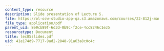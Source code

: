 ```yaml
---
content_type: resource
description: Slide presentation of Lecture 5.
file: https://ol-ocw-studio-app-qa.s3.amazonaws.com/courses/22-812j-managing-nuclear-technology-spring-2004/41e174d977179ad2284891a63a8c0c4c_lec05slides.pdf
file_type: application/pdf
parent_uid: 8e9cb89f-6d3d-0b9c-f2ce-4cc8246c1e35
resourcetype: Document
title: lec05slides.pdf
uid: 41e174d9-7717-9ad2-2848-91a63a8c0c4c
---
```

